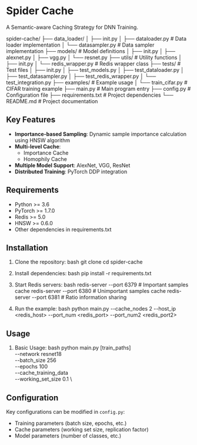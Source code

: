 # Spider Cache

A Semantic-aware Caching Strategy for DNN Training.


spider-cache/
├── data_loader/
│ ├── init.py
│ ├── dataloader.py # Data loader implementation
│ └── datasampler.py # Data sampler implementation
├── models/ # Model definitions
│ ├── init.py
│ ├── alexnet.py
│ ├── vgg.py
│ └── resnet.py
├── utils/ # Utility functions
│ ├── init.py
│ └── redis_wrapper.py # Redis wrapper class
├── tests/ # Test files
│ ├── init.py
│ ├── test_models.py
│ ├── test_dataloader.py
│ ├── test_datasampler.py
│ ├── test_redis_wrapper.py
│ └── test_integration.py
├── examples/ # Example usage
│ └── train_cifar.py # CIFAR training example
├── main.py # Main program entry
├── config.py # Configuration file
├── requirements.txt # Project dependencies
└── README.md # Project documentation


## Key Features

- **Importance-based Sampling**: Dynamic sample importance calculation using HNSW algorithm
- **Multi-level Cache**:
  - Importance Cache
  - Homophily Cache
- **Multiple Model Support**: AlexNet, VGG, ResNet
- **Distributed Training**: PyTorch DDP integration

## Requirements

- Python >= 3.6
- PyTorch >= 1.7.0
- Redis >= 5.0
- HNSW >= 0.6.0
- Other dependencies in requirements.txt

## Installation
1. Clone the repository:
bash
git clone
cd spider-cache

2. Install dependencies:
bash
pip install -r requirements.txt

3. Start Redis servers:
bash
redis-server --port 6379 # Important samples cache
redis-server --port 6380 # Unimportant samples cache
redis-server --port 6381 # Ratio information sharing

4. Run the example:
bash
python main.py --cache_nodes 2 --host_ip <redis_host> --port_num <redis_port> --port_num2 <redis_port2>


## Usage

1. Basic Usage:
bash
python main.py [train_paths] \
--network resnet18 \
--batch_size 256 \
--epochs 100 \
--cache_training_data \
--working_set_size 0.1 \

## Configuration

Key configurations can be modified in `config.py`:
- Training parameters (batch size, epochs, etc.)
- Cache parameters (working set size, replication factor)
- Model parameters (number of classes, etc.)


